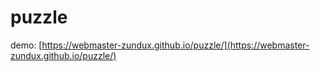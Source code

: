 # puzzle

demo: [https://webmaster-zundux.github.io/puzzle/](https://webmaster-zundux.github.io/puzzle/)